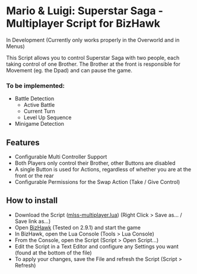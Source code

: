# Mario & Luigi: Superstar Saga - Multiplayer Script for BizHawk

In Development (Currently only works properly in the Overworld and in Menus)

This Script allows you to control Superstar Saga with two people,
each taking control of one Brother. The Brother at the front is responsible for Movement (eg. the Dpad) and can pause the game.

### To be implemented:

- Battle Detection
    - Active Battle
    - Current Turn
    - Level Up Sequence
- Minigame Detection


## Features

- Configurable Multi Controller Support
- Both Players only control their Brother, other Buttons are disabled
- A single Button is used for Actions, regardless of whether you are at the front or the rear
- Configurable Permissions for the Swap Action (Take / Give Control)


## How to install

- Download the Script
([mlss-multiplayer.lua](https://raw.githubusercontent.com/WiggelMc/MLSS-Multiplayer/refs/heads/main/mlss_multiplayer.lua)) (Right Click > Save as... / Save link as...)
- Open [BizHawk](https://tasvideos.org/BizHawk) (Tested on 2.9.1) and start the game
- In BizHawk, open the Lua Console (Tools > Lua Console)
- From the Console, open the Script (Script > Open Script...)
- Edit the Script in a Text Editor and configure any Settings you want (found at the bottom of the file)
- To apply your changes, save the File and refresh the Script (Script > Refresh)
